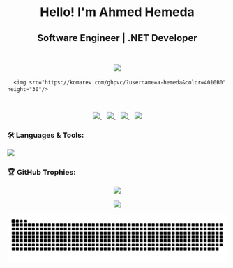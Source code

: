 <h1 align="center">Hello! I'm Ahmed Hemeda</h1>

<h2 align="center">Software Engineer | .NET Developer</h2><br>

  <p align="center">  <!-- Google Me -->
    <a href="https://www.google.com.eg/search?q=ahmed+hemeda">
      <img src="https://readme-typing-svg.herokuapp.com/?lines=Visit%20my%20LinkedIn%20Profile;I%20Post%20Insightful%20Content;Follow%20to%20get%20New%20Updates&font=Bold%20Code&center=true&color=30D050&pause=1750&size=21">
    </a>
  </p>

<!--  <p align="center">  <!-- Profile Views -->
      <img src="https://komarev.com/ghpvc/?username=a-hemeda&color=4010B0" height="30"/>
  </p><br>

  <p align="center">
    <a href="https://www.linkedin.com/in/a-hemeda">  <!-- LinkedIn Profile -->
      <img src="https://raw.githubusercontent.com/rahuldkjain/github-profile-readme-generator/master/src/images/icons/Social/linked-in-alt.svg" height="65" />
    </a>&nbsp;&nbsp;
    <a href="https://www.whatsapp.com/channel/0029Vb3QWNLG8l5OPthU963O">  <!-- WhatsApp Channel -->
      <img src="https://marketplace.canva.com/Vmp9Y/MAEvzQVmp9Y/1/tl/canva-whatsapp-status-icon-MAEvzQVmp9Y.png" height="65" />
    </a>&nbsp;&nbsp;
    <a href="https://codeforces.com/profile/A-Hemeda">  <!-- Codeforces Profile -->
      <img src="https://cdn.iconscout.com/icon/free/png-256/free-code-forces-logo-icon-download-in-svg-png-gif-file-formats--technology-social-media-vol-2-pack-logos-icons-3029920.png" height="65" />
    </a>&nbsp;&nbsp;
    <a href="https://leetcode.com/u/A-Hemeda/">  <!-- LeetCode Profile -->
      <img src="https://shopallpremium.com/wp-content/uploads/2022/02/LeetCode_logo_rvs.png" height="60" />
    </a>
  </p>

<h3 align="left">🛠️ Languages & Tools:</h3>
  <p align="left">
    <img height="75" src="https://go-skill-icons.vercel.app/api/icons?i=cpp,cs,dotnet,postman,sqlserver,redis,html,css,js,docker"/>
  </p>

<h3 align="left">🏆 GitHub Trophies:</h3>
  <p align="center">
    <img src="https://github-profile-trophy.vercel.app/?username=a-hemeda&theme=onestar&row=1&column=7"/>
  </p>

  <p align="center">  <!-- Languages -->
    <img src="https://github-readme-stats.vercel.app/api/top-langs?username=a-hemeda&layout=compact&langs_count=6&theme=codeSTACKr"/>
  </p>

  <p align="center">  <!-- Snake -->
    <img src="https://raw.githubusercontent.com/platane/snk/output/github-contribution-grid-snake-dark.svg">
  </p>
